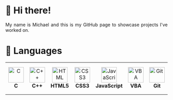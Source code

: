 # 👋 Hi there!

<div align="justify">
    My name is Michael and this is my GitHub page to showcase projects I've worked on.
</div>

# 🔧 Languages

<!--Got SVG icons from this website https://devicon.dev/  -->

<table>
  <tr>
    <td align="center" height="100" width="100">
    <img
      src="https://cdn.jsdelivr.net/gh/devicons/devicon/icons/c/c-original.svg"
      width="48"
      height="48"
      alt="C"
    />
    <br /><strong>C</strong>
  </td>
   <td align="center" height="100" width="100">
      <img
        src="https://cdn.jsdelivr.net/gh/devicons/devicon/icons/cplusplus/cplusplus-original.svg"
        width="48"
        height="48"
        alt="C++"
      />
      <br /><strong>C++</strong>
    </td>
    <td align="center" height="100" width="100">
      <img
        src="https://cdn.jsdelivr.net/gh/devicons/devicon/icons/html5/html5-plain.svg"
        width="48"
        height="48"
        alt="HTML"
      />
      <br /><strong>HTML5</strong>
    </td>
    <td align="center" height="100" width="100">
      <img
        src="https://cdn.jsdelivr.net/gh/devicons/devicon/icons/css3/css3-plain.svg"
        width="48"
        height="48"
        alt="CSS3"
      />
      <br /><strong>CSS3</strong>
    </td>
    <td align="center" height="100" width="100">
      <img
        src="https://cdn.jsdelivr.net/gh/devicons/devicon/icons/javascript/javascript-plain.svg"
        width="48"
        height="48"
        alt="JavaScript"
      />
      <br /><strong>JavaScript</strong>
    </td>
        <td align="center" height="100" width="100">
      <img
        src="https://user-images.githubusercontent.com/91037796/155045916-bc5df1dc-383c-4bee-a273-a558007399c1.png"
        width="48"
        height="48"
        alt="VBA"
      />
      <br /><strong>VBA</strong>
    </td>
    </td>
    <td align="center" height="100" width="100">
      <img
        src="https://cdn.jsdelivr.net/gh/devicons/devicon/icons/git/git-original.svg"
        width="48"
        height="48"
        alt="Git"
      />
      <br /><strong>Git</strong>
    </td>


  </tr>
</table>
